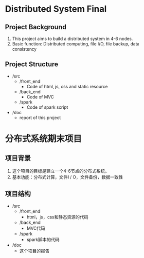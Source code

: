 # Distributed System Final
## Project Background
1. This project aims to build a distributed system in 4-6 nodes.
2. Basic function: Distributed computing, file I/O, file backup, data consistency
## Project Structure
- /src
  - /front_end
    - Code of html, js, css and static resource
  - /back_end
    - Code of MVC 
  - /spark
    - Code of spark script
- /doc
  - report of this project
# 分布式系统期末项目
## 项目背景
1. 这个项目的目标是建立一个4-6节点的分布式系统。
2. 基本功能：分布式计算，文件I / O，文件备份，数据一致性
## 项目结构
- /src
  - /front_end
    - html，js，css和静态资源的代码
  - /back_end
    - MVC代码
  - /spark
    - spark脚本的代码
- /doc
  - 这个项目的报告
